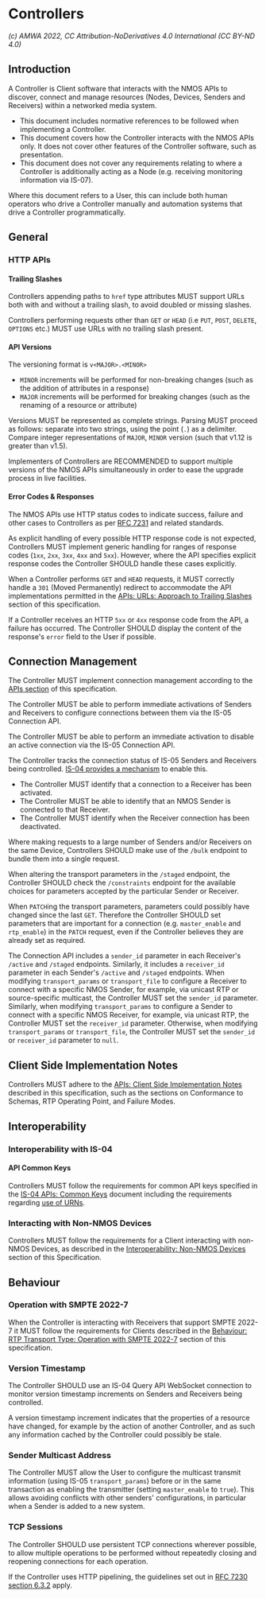 # Controllers

_(c) AMWA 2022, CC Attribution-NoDerivatives 4.0 International (CC BY-ND 4.0)_

## Introduction

A Controller is Client software that interacts with the NMOS APIs to discover, connect and manage resources (Nodes, Devices, Senders and Receivers) within a networked media system.

* This document includes normative references to be followed when implementing a Controller.
* This document covers how the Controller interacts with the NMOS APIs only.
  It does not cover other features of the Controller software, such as presentation.
* This document does not cover any requirements relating to where a Controller is additionally acting as a Node (e.g. receiving monitoring information via IS-07).

Where this document refers to a User, this can include both human operators who drive a Controller manually and automation systems that drive a Controller programmatically.

## General

### HTTP APIs

#### Trailing Slashes

Controllers appending paths to `href` type attributes MUST support URLs both with and without a trailing slash, to avoid doubled or missing slashes.

Controllers performing requests other than `GET` or `HEAD` (i.e `PUT`, `POST`, `DELETE`, `OPTIONS` etc.) MUST use URLs with no trailing slash present.

#### API Versions

The versioning format is `v<MAJOR>.<MINOR>`
* `MINOR` increments will be performed for non-breaking changes (such as the addition of attributes in a response)
* `MAJOR` increments will be performed for breaking changes (such as the renaming of a resource or attribute)

Versions MUST be represented as complete strings. Parsing MUST proceed as follows: separate into two strings, using the point (`.`) as a delimiter. Compare integer representations of `MAJOR`, `MINOR` version (such that v1.12 is greater than v1.5).

Implementers of Controllers are RECOMMENDED to support multiple versions of the NMOS APIs simultaneously in order to ease the upgrade process in live facilities.

#### Error Codes & Responses

The NMOS APIs use HTTP status codes to indicate success, failure and other cases to Controllers as per [RFC 7231](https://tools.ietf.org/html/rfc7231) and related standards.

As explicit handling of every possible HTTP response code is not expected, Controllers MUST implement generic handling for ranges of response codes (`1xx`, `2xx`, `3xx`, `4xx` and `5xx`).
However, where the API specifies explicit response codes the Controller SHOULD handle these cases explicitly.

When a Controller performs `GET` and `HEAD` requests, it MUST correctly handle a `301` (Moved Permanently) redirect to accommodate the API implementations permitted in the [APIs: URLs: Approach to Trailing Slashes](APIs.md#urls-approach-to-trailing-slashes) section of this specification.

If a Controller receives an HTTP `5xx` or `4xx` response code from the API, a failure has occurred.
The Controller SHOULD display the content of the response's `error` field to the User if possible.

## Connection Management

The Controller MUST implement connection management according to the [APIs section](APIs.md) of this specification.

The Controller MUST be able to perform immediate activations of Senders and Receivers to configure connections between them via the IS-05 Connection API.

The Controller MUST be able to perform an immediate activation to disable an active connection via the IS-05 Connection API.	

The Controller tracks the connection status of IS-05 Senders and Receivers being controlled.
[IS-04 provides a mechanism](#version-timestamp) to enable this.

* The Controller MUST identify that a connection to a Receiver has been activated. 
* The Controller MUST be able to identify that an NMOS Sender is connected to that Receiver.
* The Controller MUST identify when the Receiver connection has been deactivated. 

Where making requests to a large number of Senders and/or Receivers on the same Device, Controllers SHOULD make use of the `/bulk` endpoint to bundle them into a single request.

When altering the transport parameters in the `/staged` endpoint, the Controller SHOULD check the `/constraints` endpoint for the available choices for parameters accepted by the particular Sender or Receiver.

When `PATCH`ing the transport parameters, parameters could possibly have changed since the last `GET`.
Therefore the Controller SHOULD set parameters that are important for a connection (e.g. `master_enable` and `rtp_enable`) in the `PATCH` request, even if the Controller believes they are already set as required.

The Connection API includes a `sender_id` parameter in each Receiver's `/active` and `/staged` endpoints.
Similarly, it includes a `receiver_id` parameter in each Sender's `/active` and `/staged` endpoints.
When modifying `transport_params` or `transport_file` to configure a Receiver to connect with a specific NMOS Sender, for example, via unicast RTP or source-specific multicast, the Controller MUST set the `sender_id` parameter.
Similarly, when modifying `transport_params` to configure a Sender to connect with a specific NMOS Receiver, for example, via unicast RTP, the Controller MUST set the `receiver_id` parameter.
Otherwise, when modifying `transport_params` or `transport_file`, the Controller MUST set the `sender_id` or `receiver_id` parameter to `null`.

## Client Side Implementation Notes

Controllers MUST adhere to the [APIs: Client Side Implementation Notes](APIs%20-%20Client%20Side%20Implementation.md) described in this specification, such as the sections on Conformance to Schemas, RTP Operating Point, and Failure Modes.

## Interoperability

### Interoperability with IS-04

#### API Common Keys

Controllers MUST follow the requirements for common API keys specified in the [IS-04 APIs: Common Keys](https://specs.amwa.tv/is-04/releases/v1.3.2/docs/APIs_-_Common_Keys.html) document including the requirements regarding [use of URNs](https://specs.amwa.tv/is-04/releases/v1.3.2/docs/APIs_-_Common_Keys.html#use-of-urns).

### Interacting with Non-NMOS Devices

Controllers MUST follow the requirements for a Client interacting with non-NMOS Devices, as described in the [Interoperability: Non-NMOS Devices](Interoperability%20-%20Non-NMOS%20Devices.md) section of this Specification.

## Behaviour

### Operation with SMPTE 2022-7

When the Controller is interacting with Receivers that support SMPTE 2022-7 it MUST follow the requirements for Clients described in the [Behaviour: RTP Transport Type: Operation with SMPTE 2022-7](Behaviour%20-%20RTP%20Transport%20Type.md#operation-with-smpte-2022-7) section of this specification.

### Version Timestamp

The Controller SHOULD use an IS-04 Query API WebSocket connection to monitor version timestamp increments on Senders and Receivers being controlled.

A version timestamp increment indicates that the properties of a resource have changed, for example by the action of another Controller, and as such any information cached by the Controller could possibly be stale.

### Sender Multicast Address

The Controller MUST allow the User to configure the multicast transmit information (using IS-05 `transport_params`) before or in the same transaction as enabling the transmitter (setting `master_enable` to `true`).
This allows avoiding conflicts with other senders' configurations, in particular when a Sender is added to a new system.

### TCP Sessions

The Controller SHOULD use persistent TCP connections wherever possible,
to allow multiple operations to be performed without repeatedly closing and reopening connections for each operation.

If the Controller uses HTTP pipelining, the guidelines set out in [RFC 7230 section 6.3.2](https://datatracker.ietf.org/doc/html/rfc7230#section-6.3.2) apply.
